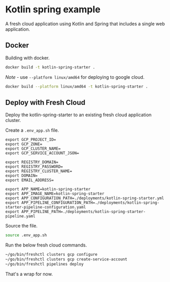 # Kotlin spring example

A fresh cloud application using Kotlin and Spring that includes a single web application.

## Docker

Building with docker.

```bash
docker build -t kotlin-spring-starter . 
```

_Note_ - use `--platform linux/amd64` for deploying to google cloud.

```bash
docker build --platform linux/amd64 -t kotlin-spring-starter . 
```

## Deploy with Fresh Cloud

Deploy the kotlin-spring-starter to an existing fresh cloud application cluster.

Create a `.env_app.sh` file.

```
export GCP_PROJECT_ID=
export GCP_ZONE=
export GCP_CLUSTER_NAME=
export GCP_SERVICE_ACCOUNT_JSON=

export REGISTRY_DOMAIN=
export REGISTRY_PASSWORD=
export REGISTRY_CLUSTER_NAME=
export DOMAIN=
export EMAIL_ADDRESS=

export APP_NAME=kotlin-spring-starter
export APP_IMAGE_NAME=kotlin-spring-starter
export APP_CONFIGURATION_PATH=./deployments/kotlin-spring-starter.yml
export APP_PIPELINE_CONFIGURATION_PATH=./deployments/kotlin-spring-starter-pipeline-configuration.yaml
export APP_PIPELINE_PATH=./deployments/kotlin-spring-starter-pipeline.yaml
```

Source the file.

```bash
source .env_app.sh
```

Run the below fresh cloud commands.

```bash
~/go/bin/freshctl clusters gcp configure
~/go/bin/freshctl clusters gcp create-service-account
~/go/bin/freshctl pipelines deploy
```

That's a wrap for now.
